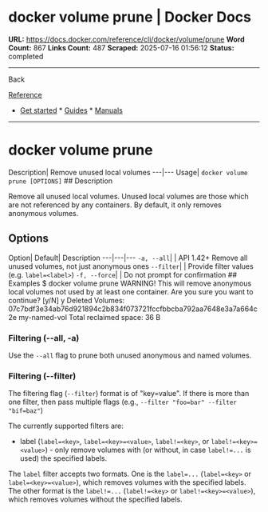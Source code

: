 # docker volume prune | Docker Docs

**URL:** https://docs.docker.com/reference/cli/docker/volume/prune
**Word Count:** 867
**Links Count:** 487
**Scraped:** 2025-07-16 01:56:12
**Status:** completed

---

Back

[Reference](https://docs.docker.com/reference/)

  * [Get started](https://docs.docker.com/get-started/)   * [Guides](https://docs.docker.com/guides/)   * [Manuals](https://docs.docker.com/manuals/)

* * *

# docker volume prune

Description| Remove unused local volumes   ---|---   Usage| `docker volume prune [OPTIONS]`      ## Description

Remove all unused local volumes. Unused local volumes are those which are not referenced by any containers. By default, it only removes anonymous volumes.

## Options

Option| Default| Description   ---|---|---   `-a, --all`| | API 1.42+ Remove all unused volumes, not just anonymous ones   `--filter`| | Provide filter values \(e.g. `label=<label>`\)   `-f, --force`| | Do not prompt for confirmation      ## Examples               $ docker volume prune          WARNING! This will remove anonymous local volumes not used by at least one container.     Are you sure you want to continue? [y/N] y     Deleted Volumes:     07c7bdf3e34ab76d921894c2b834f073721fccfbbcba792aa7648e3a7a664c2e     my-named-vol          Total reclaimed space: 36 B     

### Filtering \(--all, -a\)

Use the `--all` flag to prune both unused anonymous and named volumes.

### Filtering \(--filter\)

The filtering flag \(`--filter`\) format is of "key=value". If there is more than one filter, then pass multiple flags \(e.g., `--filter "foo=bar" --filter "bif=baz"`\)

The currently supported filters are:

  * label \(`label=<key>`, `label=<key>=<value>`, `label!=<key>`, or `label!=<key>=<value>`\) - only remove volumes with \(or without, in case `label!=...` is used\) the specified labels.

The `label` filter accepts two formats. One is the `label=...` \(`label=<key>` or `label=<key>=<value>`\), which removes volumes with the specified labels. The other format is the `label!=...` \(`label!=<key>` or `label!=<key>=<value>`\), which removes volumes without the specified labels.
